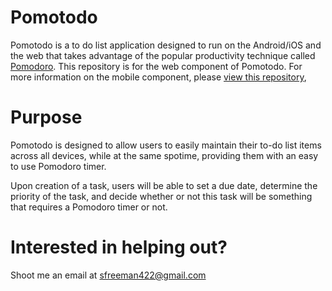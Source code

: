 # Pomotodo
Pomotodo is a to do list application designed to run on the Android/iOS and the web that takes advantage of the popular productivity technique called [Pomodoro](https://en.wikipedia.org/wiki/Pomodoro_Technique). This repository is for the web component of Pomotodo. For more information on the mobile component, please [view this repository](https://github.com/sfreeman422/ReactNativeToDo),

# Purpose
Pomotodo is designed to allow users to easily maintain their to-do list items across all devices, while at the same spotime, providing them with an easy to use Pomodoro timer. 

Upon creation of a task, users will be able to set a due date, determine the priority of the task, and decide whether or not this task will be something that requires a Pomodoro timer or not. 

# Interested in helping out?
Shoot me an email at [sfreeman422@gmail.com](mailto:sfreeman422@gmail.com)